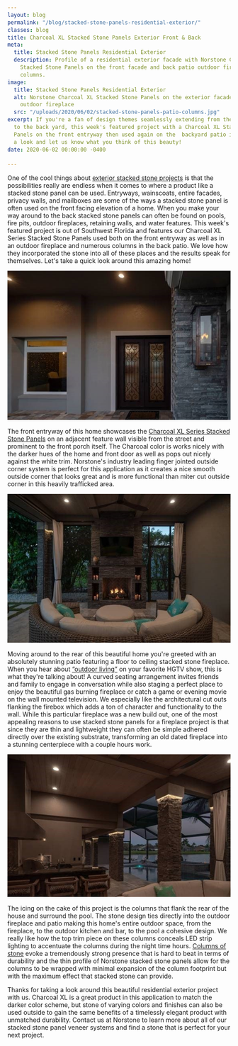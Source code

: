 ```yaml
---
layout: blog
permalink: "/blog/stacked-stone-panels-residential-exterior/"
classes: blog
title: Charcoal XL Stacked Stone Panels Exterior Front & Back
meta:
  title: Stacked Stone Panels Residential Exterior
  description: Profile of a residential exterior facade with Norstone Charcoal XL
    Stacked Stone Panels on the front facade and back patio outdoor fireplace with
    columns.
image:
  title: Stacked Stone Panels Residential Exterior
  alt: Norstone Charcoal XL Stacked Stone Panels on the exterior facade and back patio
    outdoor fireplace
  src: "/uploads/2020/06/02/stacked-stone-panels-patio-columns.jpg"
excerpt: If you're a fan of design themes seamlessly extending from the front yard
  to the back yard, this week's featured project with a Charcoal XL Stacked Stone
  Panels on the front entryway then used again on the  backyard patio is for you.  Take
  a look and let us know what you think of this beauty!
date: 2020-06-02 00:00:00 -0400

---
```

One of the cool things about [exterior stacked stone projects](https://www.norstoneusa.com/gallery/application/exteriors/) is that the possibilities really are endless when it comes to where a product like a stacked stone panel can be used. Entryways, wainscoats, entire facades, privacy walls, and mailboxes are some of the ways a stacked stone panel is often used on the front facing elevation of a home. When you make your way around to the back stacked stone panels can often be found on pools, fire pits, outdoor fireplaces, retaining walls, and water features. This week's featured project is out of Southwest Florida and features our Charcoal XL Series Stacked Stone Panels used both on the front entryway as well as in an outdoor fireplace and numerous columns in the back patio. We love how they incorporated the stone into all of these places and the results speak for themselves. Let's take a quick look around this amazing home!

![Norstone Charcoal XL Stacked Stone Panels on residential front facade entryway](/uploads/2020/06/02/stacked-stone-panels-front-facade.jpg)

The front entryway of this home showcases the [Charcoal XL Series Stacked Stone Panels](https://www.norstoneusa.com/products/thin-stone-veneer-panels/charcoal/) on an adjacent feature wall visible from the street and prominent to the front porch itself. The Charcoal color is works nicely with the darker hues of the home and front door as well as pops out nicely against the white trim. Norstone's industry leading finger jointed outside corner system is perfect for this application as it creates a nice smooth outside corner that looks great and is more functional than miter cut outside corner in this heavily trafficked area.

![Norstone Charcoal XL Stacked Stone Panels on an back patio outdoor floor to ceiling fireplace with tv](/uploads/2020/06/02/stacked-stone-panels-patio-outdoor-fireplace.jpg)

Moving around to the rear of this beautiful home you're greeted with an absolutely stunning patio featuring a floor to ceiling stacked stone fireplace. When you hear about [“outdoor living”](https://www.norstoneusa.com/blog/stacked-stone-for-outdoor-living/) on your favorite HGTV show, this is what they're talking about! A curved seating arrangement invites friends and family to engage in conversation while also staging a perfect place to enjoy the beautiful gas burning fireplace or catch a game or evening movie on the wall mounted television. We especially like the architectural cut outs flanking the firebox which adds a ton of character and functionality to the wall. While this particular fireplace was a new build out, one of the most appealing reasons to use stacked stone panels for a fireplace project is that since they are thin and lightweight they can often be simple adhered directly over the existing substrate, transforming an old dated fireplace into a stunning centerpiece with a couple hours work.

![Norstone Charcoal XL Stacked Stone Panels on columns surrounding a pool and patio area](/uploads/2020/06/02/stacked-stone-panels-patio-columns.jpg)

The icing on the cake of this project is the columns that flank the rear of the house and surround the pool. The stone design ties directly into the outdoor fireplace and patio making this home's entire outdoor space, from the fireplace, to the outdoor kitchen and bar, to the pool a cohesive design. We really like how the top trim piece on these columns conceals LED strip lighting to accentuate the columns during the night time hours. [Columns of stone](https://www.norstoneusa.com/blog/stone-veneer-columns-norstone-classroom-series/) evoke a tremendously strong presence that is hard to beat in terms of durability and the thin profile of Norstone stacked stone panels allow for the columns to be wrapped with minimal expansion of the column footprint but with the maximum effect that stacked stone can provide.

Thanks for taking a look around this beautiful residential exterior project with us. Charcoal XL is a great product in this application to match the darker color scheme, but stone of varying colors and finishes can also be used outside to gain the same benefits of a timelessly elegant product with unmatched durability. Contact us at Norstone to learn more about all of our stacked stone panel veneer systems and find a stone that is perfect for your next project.